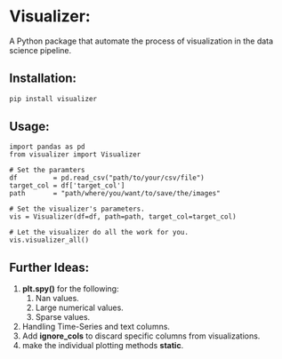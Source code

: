# Visualizer:
A Python package that automate the process of visualization in the data science pipeline.

## Installation:
```python
pip install visualizer
```

## Usage:
```
import pandas as pd
from visualizer import Visualizer

# Set the paramters
df         = pd.read_csv("path/to/your/csv/file")
target_col = df['target_col']
path       = "path/where/you/want/to/save/the/images"

# Set the visualizer's parameters.
vis = Visualizer(df=df, path=path, target_col=target_col)

# Let the visualizer do all the work for you.
vis.visualizer_all()
```

## Further Ideas:

1. **plt.spy()** for the following:
   1. Nan values.
   2. Large numerical values.
   3. Sparse values.
2. Handling Time-Series and text columns.
3. Add **ignore_cols** to discard specific columns from visualizations.
4. make the individual plotting methods **static**.